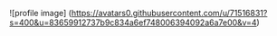 ![profile image] (https://avatars0.githubusercontent.com/u/71516831?s=400&u=83659912737b9c834a6ef748006394092a6a7e00&v=4)
